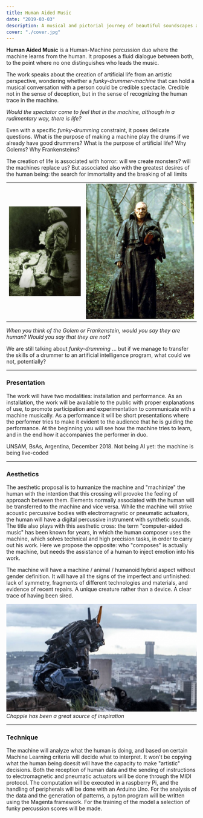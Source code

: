 ```yaml
---
title: Human Aided Music
date: "2019-03-03"
description: A musical and pictorial journey of beautiful soundscapes and fantastic nature that leads to a peaceful contemplation.
cover: "./cover.jpg"
---
```


**Human Aided Music** is a Human-Machine percussion duo where the machine learns from the human. It proposes a fluid dialogue between both, to the point where no one distinguishes who leads the music.

The work speaks about the creation of artificial life from an artistic perspective, wondering whether a *funky-drummer-machine* that can hold a musical conversation with a person could be credible spectacle.
Credible not in the sense of deception, but in the sense of recognizing the human trace in the machine.

*Would the spectator come to feel that in the machine, although in a rudimentary way, there is life?*

Even with a specific *funky-drumming* constraint, it poses delicate questions. What is the purpose of making a machine play the drums if we already have good drummers?
What is the purpose of artificial life? Why Golems? Why Frankensteins?


The creation of life is associated with horror: will we create monsters? will the machines replace us? But associated also with the greatest desires of the human being: the search for immortality and the breaking of all limits


| | |
|-|-|
|![the golem](./golem.jpg)|![the creature](./deniro.jpg)|

*When you think of the Golem or Frankenstein, would you say they are human?
Would you say that they are not?*

We are still talking about *funky-drumming* ... but if we manage to transfer the skills of a drummer to an artificial intelligence program, what could we not, potentially?

---

### Presentation

The work will have two modalities: installation and performance.
As an installation, the work will be available to the public with proper explanations of use, to promote participation and experimentation to communicate with a machine musically.
As a performance it will be short presentations where the performer tries to make it evident to the audience that he is guiding the performance. At the beginning you will see how the machine tries to learn, and in the end how it accompanies the performer in duo.


UNSAM, BsAs, Argentina, December 2018. Not being AI yet: the machine is being live-coded




---
### Aesthetics

The aesthetic proposal is to humanize the machine and "machinize" the human with the intention that this crossing will provoke the feeling of approach between them. Elements normally associated with the human will be transferred to the machine and vice versa.
While the machine will strike acoustic percussive bodies with electromagnetic or pneumatic actuators, the human will have a digital percussive instrument with synthetic sounds.
The title also plays with this aesthetic cross: the term "computer-aided music" has been known for years, in which the human composer uses the machine, which solves technical and high precision tasks, in order to carry out his work. Here we propose the opposite: who "composes" is actually the machine, but needs the assistance of a human to inject emotion into his work.

The machine will have a machine / animal / humanoid hybrid aspect without gender definition. It will have all the signs of the imperfect and unfinished: lack of symmetry, fragments of different technologies and materials, and evidence of recent repairs. A unique creature rather than a device. A clear trace of having been sired.


![chappie](./chappie.png)
*Chappie has been a great source of inspiration*


---
### Technique

The machine will analyze what the human is doing, and based on certain Machine Learning criteria will decide what to interpret. It won't be copying what the human being does:it will have the capacity to make "artistic" decisions.
Both the reception of human data and the sending of instructions to electromagnetic and pneumatic actuators will be done through the MIDI protocol.
The computation will be executed in a raspberry Pi, and the handling of peripherals will be done with an Arduino Uno.
For the analysis of the data and the generation of patterns, a pyton program will be written using the Magenta framework.
For the training of the model a selection of funky percussion scores will be made.
